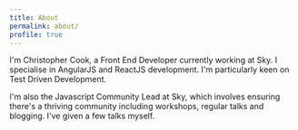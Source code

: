```yaml
---
title: About
permalink: about/
profile: true
---
```


I'm Christopher Cook, a Front End Developer currently working at Sky. I specialise in AngularJS and ReactJS development. I'm particularly keen on Test Driven Development.

I'm also the Javascript Community Lead at Sky, which involves ensuring there's a thriving community including workshops, regular talks and blogging. I've given a few talks myself.

